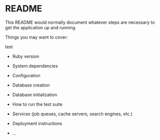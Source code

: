 # README

This README would normally document whatever steps are necessary to get the
application up and running.

Things you may want to cover:

test
* Ruby version

* System dependencies

* Configuration

* Database creation

* Database initialization

* How to run the test suite

* Services (job queues, cache servers, search engines, etc.)

* Deployment instructions

* ...

